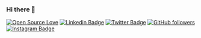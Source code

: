 ### Hi there 👋


<div align="centre">

[![Open Source Love](https://badges.frapsoft.com/os/v2/open-source.svg?v=103)](https://github.com/norato)
[![Linkedin Badge](https://img.shields.io/badge/-Felipe%20Norato-blue?style=social&logo=Linkedin&logoColor=blue&link=https://www.linkedin.com/in/felipe-norato/)](https://www.linkedin.com/in/felipe-norato/)
[![Twitter Badge](https://img.shields.io/badge/-@fnoratol-1ca0f1?style=social&logo=twitter&logoColor=blue&link=https://twitter.com/fnoratol)](https://twitter.com/fnoratol)
[![GitHub followers](https://img.shields.io/github/followers/norato?label=Follow&style=social)](https://github.com/norato/?tab=follow)
[![Instagram Badge](https://img.shields.io/badge/-felipe_norato-blue?style=social&logo=Instagram&link=https://www.instagram.com/felipe_norato)](https://www.instagram.com/felipe_norato) 

 </div>
 
 
 
<!--
**norato/norato** is a ✨ _special_ ✨ repository because its `README.md` (this file) appears on your GitHub profile.

Here are some ideas to get you started:

- 🔭 I’m currently working on ...
- 🌱 I’m currently learning ...
- 👯 I’m looking to collaborate on ...
- 🤔 I’m looking for help with ...
- 💬 Ask me about ...
- 📫 How to reach me: ...
- 😄 Pronouns: ...
- ⚡ Fun fact: ...
-->
